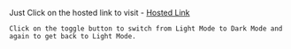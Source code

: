 Just Click on the hosted link to visit  - [Hosted Link](https://shivambansal96.github.io/toggleDarkMode/)

    Click on the toggle button to switch from Light Mode to Dark Mode and again to get back to Light Mode.
